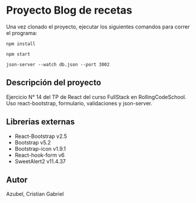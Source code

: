 # Proyecto Blog de recetas

Una vez clonado el proyecto, ejecutar los siguientes comandos para correr el programa:

`npm install`

`npm start` 

`json-server --watch db.json --port 3002`

## Descripción del proyecto

Ejercicio N° 14 del TP de React del curso FullStack en RollingCodeSchool.  
Uso react-bootstrap, formulario, validaciones y json-server.

## Librerias externas

- React-Bootstrap v2.5
- Bootstrap v5.2
- Bootstrap-icon v1.9.1
- React-hook-form v6
- SweetAlert2 v11.4.37 

## Autor

Azubel, Cristian Gabriel